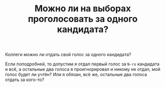 ﻿---
title: "Можно ли на выборах проголосовать за одного кандидата?"
se.owner.user_id: 211549
se.owner.display_name: "Air"
se.owner.link: "https://ru.meta.stackoverflow.com/users/211549/air"
se.link: "https://ru.meta.stackoverflow.com/questions/10814/%d0%9c%d0%be%d0%b6%d0%bd%d0%be-%d0%bb%d0%b8-%d0%bd%d0%b0-%d0%b2%d1%8b%d0%b1%d0%be%d1%80%d0%b0%d1%85-%d0%bf%d1%80%d0%be%d0%b3%d0%be%d0%bb%d0%be%d1%81%d0%be%d0%b2%d0%b0%d1%82%d1%8c-%d0%b7%d0%b0-%d0%be%d0%b4%d0%bd%d0%be%d0%b3%d0%be-%d0%ba%d0%b0%d0%bd%d0%b4%d0%b8%d0%b4%d0%b0%d1%82%d0%b0"
se.question_id: 10814
se.post_type: question
---
<p>Коллеги можно ли отдать свой голос за одного кандидата?</p>
<p>Если поподробней, то допустим я отдал первый голос за <code>N-го</code> кандидата и всё, а остальные два голоса я проигнорировал и никому не отдал, мой голос будет ли учтён? Или я обязан, всё же, остальные два голоса отдать за кого-то?</p>
